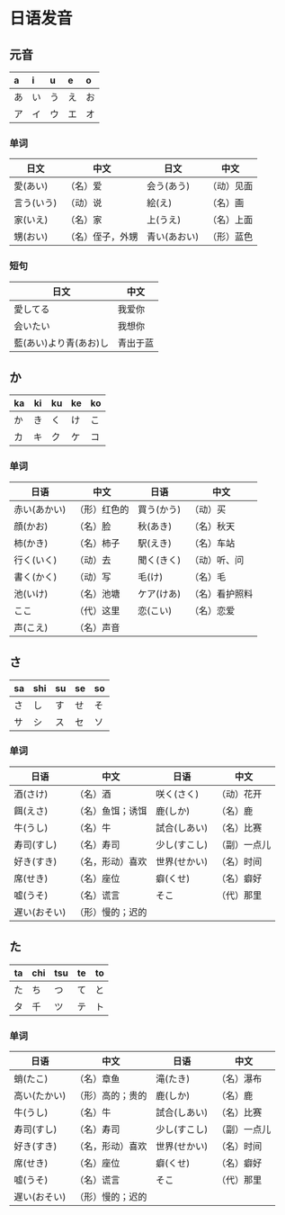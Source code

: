 # 日语发音

## 元音

| a    | i    | u    | e    | o    |
| :--- | :--- | :--- | :--- | :--- |
| あ   | い   | う   | え   | お   |
| ア   | イ   | ウ   | エ   | オ   |



### 单词

| 日文       | 中文             | 日文         | 中文       |
| ---------- | ---------------- | ------------ | ---------- |
| 愛(あい)   | （名）爱         | 会う(あう)   | （动）见面 |
| 言う(いう) | （动）说         | 絵(え)       | （名）画   |
| 家(いえ)   | （名）家         | 上(うえ)     | （名）上面 |
| 甥(おい)   | （名）侄子，外甥 | 青い(あおい) | （形）蓝色 |



### 短句

| 日文                   | 中文     |
| ---------------------- | -------- |
| 愛してる               | 我爱你   |
| 会いたい               | 我想你   |
| 藍(あい)より青(あお)し | 青出于蓝 |



## か

| ka   | ki   | ku   | ke   | ko   |
| ---- | ---- | ---- | ---- | ---- |
| か   | き   | く   | け   | こ   |
| カ   | キ   | ク   | ケ   | コ   |



### 单词

| 日语         | 中文         | 日语       | 中文           |
| ------------ | ------------ | ---------- | -------------- |
| 赤い(あかい) | （形）红色的 | 買う(かう) | （动）买       |
| 顔(かお)     | （名）脸     | 秋(あき)   | （名）秋天     |
| 柿(かき)     | （名）柿子   | 駅(えき)   | （名）车站     |
| 行く(いく)   | （动）去     | 聞く(きく) | （动）听、问   |
| 書く(かく)   | （动）写     | 毛(け)     | （名）毛       |
| 池(いけ)     | （名）池塘   | ケア(けあ) | （名）看护照料 |
| ここ         | （代）这里   | 恋(こい)   | （名）恋爱     |
| 声(こえ)     | （名）声音   |            |                |



## さ

| sa   | shi  | su   | se   | so   |
| ---- | ---- | ---- | ---- | ---- |
| さ   | し   | す   | せ   | そ   |
| サ   | シ   | ス   | セ   | ソ   |



### 单词

| 日语         | 中文             | 日语         | 中文         |
| ------------ | ---------------- | ------------ | ------------ |
| 酒(さけ)     | （名）酒         | 咲く(さく)   | （动）花开   |
| 餌(えさ)     | （名）鱼饵；诱饵 | 鹿(しか)     | （名）鹿     |
| 牛(うし)     | （名）牛         | 試合(しあい) | （名）比赛   |
| 寿司(すし)   | （名）寿司       | 少し(すこし) | （副）一点儿 |
| 好き(すき)   | （名，形动）喜欢 | 世界(せかい) | （名）时间   |
| 席(せき)     | （名）座位       | 癖(くせ)     | （名）癖好   |
| 嘘(うそ)     | （名）谎言       | そこ         | （代）那里   |
| 遅い(おそい) | （形）慢的；迟的 |              |              |



## た

| ta   | chi  | tsu  | te   | to   |
| ---- | ---- | ---- | ---- | ---- |
| た   | ち   | つ   | て   | と   |
| タ   | 千   | ツ   | テ   | ト   |



### 单词

| 日语         | 中文             | 日语         | 中文         |
| ------------ | ---------------- | ------------ | ------------ |
| 蛸(たこ)     | （名）章鱼       | 滝(たき)     | （名）瀑布   |
| 高い(たかい) | （形）高的；贵的 | 鹿(しか)     | （名）鹿     |
| 牛(うし)     | （名）牛         | 試合(しあい) | （名）比赛   |
| 寿司(すし)   | （名）寿司       | 少し(すこし) | （副）一点儿 |
| 好き(すき)   | （名，形动）喜欢 | 世界(せかい) | （名）时间   |
| 席(せき)     | （名）座位       | 癖(くせ)     | （名）癖好   |
| 嘘(うそ)     | （名）谎言       | そこ         | （代）那里   |
| 遅い(おそい) | （形）慢的；迟的 |              |              |























